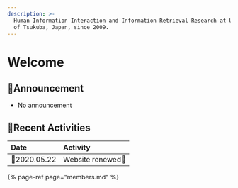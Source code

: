 ```yaml
---
description: >-
  Human Information Interaction and Information Retrieval Research at University
  of Tsukuba, Japan, since 2009.
---
```


# Welcome

## 📢Announcement

* No announcement

## 💪Recent Activities

| Date | Activity |
| :--- | :--- |
| 📆2020.05.22 | Website renewed🎊  |

{% page-ref page="members.md" %}



